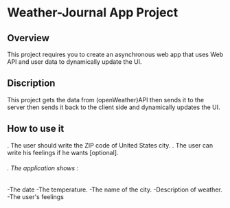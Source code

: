 # Weather-Journal App Project

## Overview

This project requires you to create an asynchronous web app that uses Web API and user data to dynamically update the UI.

## Discription

This project gets the data from (openWeather)API then sends it to the server then sends it back to
the client side and dynamically updates the UI.

## How to use it

. The user should write the ZIP code of United States city.
. The user can write his feelings if he wants [optional].

###### . The application shows :

-The date
-The temperature.
-The name of the city.
-Description of weather.
-The user's feelings
